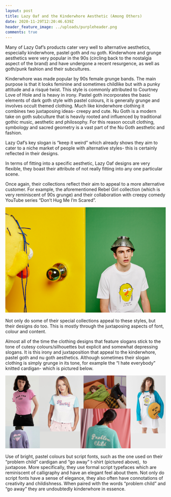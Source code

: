 ```yaml
---
layout: post
title: Lazy Oaf and the Kinderwhore Aesthetic (Among Others)
date: 2020-11-29T12:20:46.639Z
header_feature_image: ../uploads/purpleheader.png
comments: true
---
```

Many of Lazy Oaf’s products cater very well to alternative aesthetics, especially kinderwhore, pastel goth and nu goth. Kinderwhore and grunge aesthetics were very popular in the 90s (circling back to the nostalgia aspect of the brand) and have undergone a recent resurgence, as well as goth/punk fashion and their subcultures. 

Kinderwhore was made popular by 90s female grunge bands. The main purpose is that it looks feminine and sometimes childlike but with a punky attitude and a risqué twist. This style is commonly attributed to Courtney Love of Hole and is heavy in irony. Pastel goth incorporates the basic elements of dark goth style with pastel colours, it is generally grunge and involves occult themed clothing. Much like kinderwhore clothing it combines two juxtaposing ideas- creepy and cute. Nu Goth is a modern take on goth subculture that is heavily rooted and influenced by traditional gothic music, aesthetic and philosophy. For this reason occult clothing, symbology and sacred geometry is a vast part of the Nu Goth aesthetic and fashion.

Lazy Oaf’s key slogan is “keep it weird” which already shows they aim to cater to a niche market of people with alternative styles- this is certainly reflected in their designs. 

In terms of fitting into a specific aesthetic, Lazy Oaf designs are very flexible, they boast their attribute of not really fitting into any one particular scene.

Once again, their collections reflect their aim to appeal to a more alternative customer. For example, the aforementioned Rebel Girl collection (which is very reminiscent of 90s grunge) and their collaboration with creepy comedy YouTube series “Don’t Hug Me I’m Scared”.

![image credit: Lazy Oaf](../uploads/dont-hug-me-im-scared.jpg)

Not only do some of their special collections appeal to these styles, but their designs do too. This is mostly through the juxtaposing aspects of font, colour and content.

Almost all of the time the clothing designs that feature slogans stick to the tone of cutesy colours/silhouettes but explicit and somewhat depressing slogans. It is this irony and juxtaposition that appeal to the kinderwhore, pastel goth and nu goth aesthetics. Although sometimes their slogan clothing is simply grunge in its tone, for example the “I hate everybody” knitted cardigan- which is pictured below.

![image credit: Lazy Oaf](../uploads/aestheticscomp.png)

Use of bright, pastel colours but script fonts, such as the one used on their “problem child” cardigan and “go away” t-shirt (pictured above),  to juxtapose. More specifically, they use formal script typefaces which are reminiscent of calligraphy and have an elegant feel about them. Not only do script fonts have a sense of elegance, they also often have connotations of creativity and childishness. When paired with the words “problem child” and “go away” they are undoubtedly kinderwhore in essence.